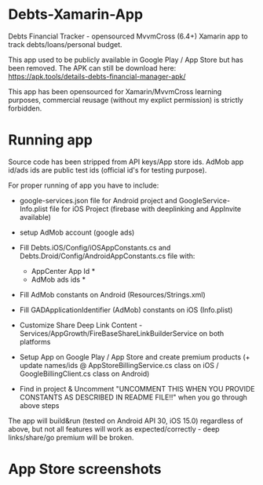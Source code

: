 # Debts-Xamarin-App
Debts Financial Tracker - opensourced MvvmCross (6.4+) Xamarin app to track debts/loans/personal budget. 

This app used to be publicly available in Google Play / App Store but has been removed.
The APK can still be download here: https://apk.tools/details-debts-financial-manager-apk/

This app has been opensourced for Xamarin/MvvmCross learning purposes, commercial reusage (without my explict permission) is strictly forbidden.

# Running app

Source code has been stripped from API keys/App store ids.
AdMob app id/ads ids are public test ids (official id's for testing purpose). 

For proper running of app you have to include:
- google-services.json file for Android project and GoogleService-Info.plist file for iOS Project (firebase with deeplinking and AppInvite available)
- setup AdMob account (google ads)
- Fill Debts.iOS/Config/iOSAppConstants.cs and Debts.Droid/Config/AndroidAppConstants.cs file with:
    * AppCenter App Id *
    * AdMob ads ids *
- Fill AdMob constants on Android (Resources/Strings.xml)
- Fill GADApplicationIdentifier (AdMob) constants on iOS (Info.plist)
- Customize Share Deep Link Content - Services/AppGrowth/FireBaseShareLinkBuilderService on both platforms
- Setup App on Google Play / App Store and create premium products (+ update names/ids @ AppStoreBillingService.cs class on iOS / GoogleBillingClient.cs class on Android)

- Find in project & Uncomment "UNCOMMENT THIS WHEN YOU PROVIDE CONSTANTS AS DESCRIBED IN README FILE!!" when you go through above steps

The app will build&run (tested on Android API 30, iOS 15.0) regardless of above, but not all features will work as expected/correctly - deep links/share/go premium will be broken.

# App Store screenshots
